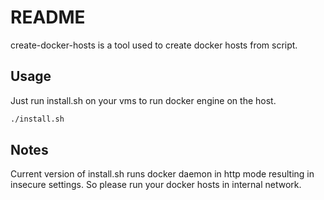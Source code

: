 # README

create-docker-hosts is a tool used to create docker hosts from script.


## Usage

Just run install.sh on your vms to run docker engine on the host.

```bash
./install.sh
```

## Notes

Current version of install.sh runs docker daemon in http mode resulting in insecure settings. So please run your docker hosts in internal network.
